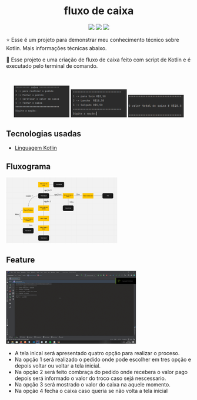 <h1 align="center">fluxo de caixa</h1>

<p align="center">    
  <a href="mailto:heitorpreviero@gmail.com"><img src="https://img.shields.io/badge/Gmail-D14836?style=for-the-badge&logo=gmail&logoColor=white"/><a/>
  <a href="https://www.linkedin.com/in/heitor-feltrin-previero-b6982814a/"><img src="https://img.shields.io/badge/LinkedIn-0077B5?style=for-the-badge&logo=linkedin&      logoColor=white"/><a/>
<a href="https://wa.me/+55 14981754016"><img src="https://img.shields.io/badge/WhatsApp-25D366?style=for-the-badge&logo=whatsapp&logoColor=white"/><a/>
</p>

<p align="center">  

⭐ Esse é um projeto para demonstrar meu conhecimento técnico sobre Kotlin. Mais informações técnicas abaixo.

🎥 Esse projeto e uma criação de fluxo de caixa feito com script de Kotlin e é executado pelo terminal de comando. 

</p>

</br>

<p float="left" align="center">
<img alt="screenshot" width="30%" src="screenshot/screenshot_1.png"/>
<img alt="screenshot" width="30%" src="screenshot/screenshot_2.png"/>
<img alt="screenshot" width="30%" src="screenshot/screenshot_3.png"/>
</p>


## Tecnologias usadas 

- [Linguagem Kotlin](https://kotlinlang.org/)

## Fluxograma
<img width="60%" src="screenshot/fluxo_grama.png"/>
<br>
    
## Feature
<img src="screenshot/app.gif" width="70%"/>

- A tela inical será apresentado quatro opção para realizar o proceso.
- Na opção 1 será realizado o pedido onde pode escolher em tres opção e depois voltar ou voltar a tela inicial.
- Na opção 2 será feito combraça do pedido onde recebera o valor pago depois será informado o valor do troco caso sejá nescessario.
- Na opção 3 será mostrado o valor do caixa na aquele momento.
- Na opção 4 fecha o caixa caso queria se não volta a tela inicial


